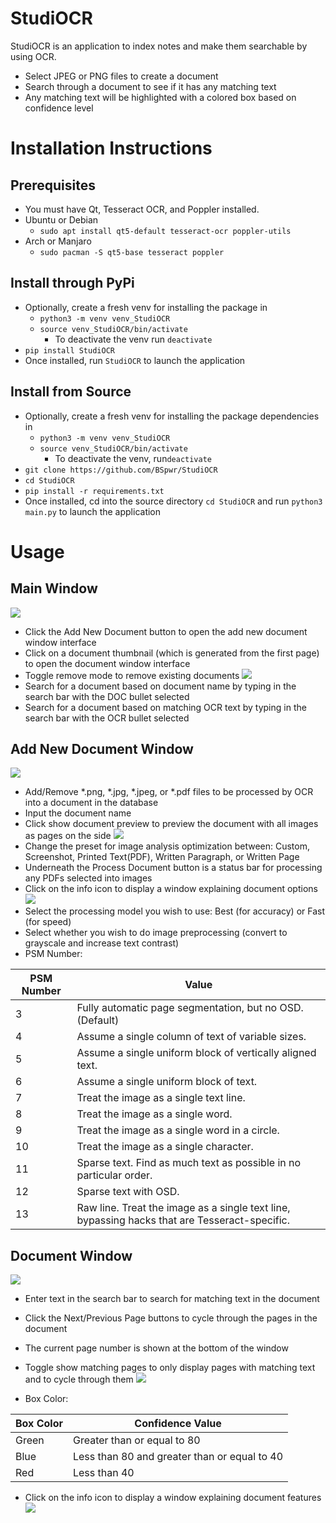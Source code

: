 # StudiOCR
StudiOCR is an application to index notes and make them searchable by using OCR.

- Select JPEG or PNG files to create a document
- Search through a document to see if it has any matching text
- Any matching text will be highlighted with a colored box based on confidence level

# Installation Instructions

## Prerequisites
- You must have Qt, Tesseract OCR, and Poppler installed.
- Ubuntu or Debian
    - `sudo apt install qt5-default tesseract-ocr poppler-utils`
- Arch or Manjaro
    - `sudo pacman -S qt5-base tesseract poppler`

## Install through PyPi
- Optionally, create a fresh venv for installing the package in
    - `python3 -m venv venv_StudiOCR`
    - `source venv_StudiOCR/bin/activate`
        - To deactivate the venv run `deactivate`
- `pip install StudiOCR`
- Once installed, run `StudiOCR` to launch the application

## Install from Source
- Optionally, create a fresh venv for installing the package dependencies in
    - `python3 -m venv venv_StudiOCR`
    - `source venv_StudiOCR/bin/activate`
        - To deactivate the venv, run`deactivate`
- `git clone https://github.com/BSpwr/StudiOCR`
- `cd StudiOCR`
- `pip install -r requirements.txt`
- Once installed, cd into the source directory `cd StudiOCR` and run `python3 main.py` to launch the application

# Usage

## Main Window 
![](https://raw.githubusercontent.com/BSpwr/StudiOCR/master/screenshots/MainWindow.png)
- Click the Add New Document button to open the add new document window interface
- Click on a document thumbnail (which is generated from the first page) to open the document window interface
- Toggle remove mode to remove existing documents
![](https://raw.githubusercontent.com/BSpwr/StudiOCR/master/screenshots/RemoveDocument.png)
- Search for a document based on document name by typing in the search bar with the DOC bullet selected
- Search for a document based on matching OCR text by typing in the search bar with the OCR bullet selected  

## Add New Document Window
![](https://raw.githubusercontent.com/BSpwr/StudiOCR/master/screenshots/AddDocument.png)
- Add/Remove *.png, *.jpg, *.jpeg, or *.pdf files to be processed by OCR into a document in the database
- Input the document name
- Click show document preview to preview the document with all images as pages on the side
![](https://raw.githubusercontent.com/BSpwr/StudiOCR/master/screenshots/DocumentPreview.png)
- Change the preset for image analysis optimization between: Custom, Screenshot, Printed Text(PDF), Written Paragraph, or Written Page 
- Underneath the Process Document button is a status bar for processing any PDFs selected into images
- Click on the info icon to display a window explaining document options 
![](https://raw.githubusercontent.com/BSpwr/StudiOCR/master/screenshots/Information.png)
- Select the processing model you wish to use: Best (for accuracy) or Fast (for speed)
- Select whether you wish to do image preprocessing (convert to grayscale and increase text contrast) 
- PSM Number:

PSM Number | Value
------------ | -------------
3 | Fully automatic page segmentation, but no OSD. (Default)
4 | Assume a single column of text of variable sizes.
5 | Assume a single uniform block of vertically aligned text.
6 | Assume a single uniform block of text.
7 | Treat the image as a single text line.
8 | Treat the image as a single word.
9 | Treat the image as a single word in a circle.
10 | Treat the image as a single character.
11 | Sparse text. Find as much text as possible in no particular order.
12 | Sparse text with OSD.
13 | Raw line. Treat the image as a single text line, bypassing hacks that are Tesseract-specific.

## Document Window
![](https://raw.githubusercontent.com/BSpwr/StudiOCR/master/screenshots/DocWindow.png)
- Enter text in the search bar to search for matching text in the document 
- Click the Next/Previous Page buttons to cycle through the pages in the document
- The current page number is shown at the bottom of the window
- Toggle show matching pages to only display pages with matching text and to cycle through them 
![](https://raw.githubusercontent.com/BSpwr/StudiOCR/master/screenshots/MatchingPages.png)

- Box Color:

Box Color | Confidence Value
------------ | -------------
Green | Greater than or equal to 80
Blue | Less than 80 and greater than or equal to 40
Red | Less than 40
- Click on the info icon to display a window explaining document features
![](https://raw.githubusercontent.com/BSpwr/StudiOCR/master/screenshots/Information2.png)
